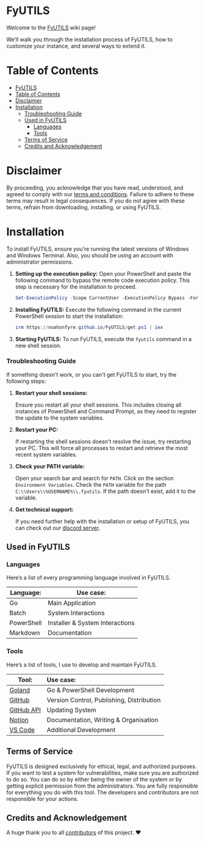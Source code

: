 # FyUTILS

Welcome to the [FyUTILS](https://github.com/noahonfyre/FyUTILS) wiki page!

We’ll walk you through the installation process of FyUTILS, how to customize your instance, and several ways to extend it.

# Table of Contents

<!-- TOC -->
* [FyUTILS](#fyutils)
* [Table of Contents](#table-of-contents)
* [Disclaimer](#disclaimer)
* [Installation](#installation)
    * [Troubleshooting Guide](#troubleshooting-guide)
  * [Used in FyUTILS](#used-in-fyutils)
    * [Languages](#languages)
    * [Tools](#tools)
  * [Terms of Service](#terms-of-service)
  * [Credits and Acknowledgement](#credits-and-acknowledgement)
<!-- TOC -->

# Disclaimer

By proceeding, you acknowledge that you have read, understood, and agreed to comply with our [terms and conditions](#terms-of-service). Failure to adhere to these terms may result in legal consequences. If you do not agree with these terms, refrain from downloading, installing, or using FyUTILS.

# Installation

To install FyUTILS, ensure you're running the latest versions of Windows and Windows Terminal. Also, you should be using an account with administrator permissions.

1. **Setting up the execution policy:**
   Open your PowerShell and paste the following command to bypass the remote code execution policy. This step is necessary for the installation to proceed.
   ```powershell
   Set-ExecutionPolicy -Scope CurrentUser -ExecutionPolicy Bypass -Force
   ```

2. **Installing FyUTILS:**
   Execute the following command in the current PowerShell session to start the installation:
   ```powershell
   irm https://noahonfyre.github.io/FyUTILS/get.ps1 | iex
   ```

3. **Starting FyUTILS:**
   To run FyUTILS, execute the `fyutils` command in a new shell session.


### Troubleshooting Guide
If something doesn't work, or you can't get FyUTILS to start, try the following steps:

1. **Restart your shell sessions:**

   Ensure you restart all your shell sessions. This includes closing all instances of PowerShell and Command Prompt, as they need to register the update to the system variables.

2. **Restart your PC:**

   If restarting the shell sessions doesn't resolve the issue, try restarting your PC. This will force all processes to restart and retrieve the most recent system variables.

3. **Check your PATH variable:**

   Open your search bar and search for `PATH`. Click on the section `Environment Variables`. Check the `PATH` variable for the path `C:\\Users\\%USERNAME%\\.fyutils`. If the path doesn't exist, add it to the variable.

4. **Get technical support:**

   If you need further help with the installation or setup of FyUTILS, you can check out our [discord server](https://dsc.gg/nyronium).


## Used in FyUTILS

### Languages
Here’s a list of every programming language involved in FyUTILS.

| Language:  | Use case:                       |
|------------|---------------------------------|
| Go         | Main Application                |
| Batch      | System Interactions             |
| PowerShell | Installer & System Interactions |
| Markdown   | Documentation                   |

### Tools

Here’s a list of tools, I use to develop and maintain FyUTILS.

| Tool:                                      | Use case:                                 |
|--------------------------------------------|:------------------------------------------|
| [Goland](https://www.jetbrains.com/go/)    | Go & PowerShell Development               |
| [GitHub](https://github.com)               | Version Control, Publishing, Distribution |
| [GitHub API](https://docs.github.com/rest) | Updating System                           |
| [Notion](https://notion.so)                | Documentation, Writing & Organisation     |
| [VS Code](https://vscode.dev)              | Additional Development                    |

## Terms of Service
FyUTILS is designed exclusively for ethical, legal, and authorized purposes.
If you want to test a system for vulnerabilities, make sure you are authorized to do so.
You can do so by either being the owner of the system or by getting explicit permission from the administrators.
You are fully responsible for everything you do with this tool.
The developers and contributors are not responsible for your actions.

## Credits and Acknowledgement
A huge thank you to all [contributors](https://github.com/noahzeisberg/FyUTILS/graphs/contributors) of this project. ♥️